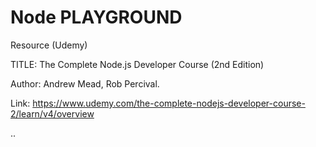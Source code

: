 # Node PLAYGROUND

Resource (Udemy)

TITLE: The Complete Node.js Developer Course (2nd Edition)

Author: Andrew Mead, Rob Percival.

Link: https://www.udemy.com/the-complete-nodejs-developer-course-2/learn/v4/overview

..
